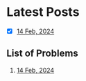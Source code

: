 # Latest Posts
  - [x] [14 Feb, 2024](Problems/14-02-2024)

## List of Problems
  1. [14 Feb, 2024](Problems/14-02-2024)